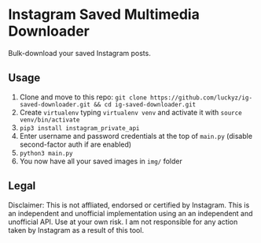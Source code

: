 # Instagram Saved Multimedia Downloader

Bulk-download your saved Instagram posts.

## Usage

1. Clone and move to this repo: ```git clone https://github.com/luckyz/ig-saved-downloader.git && cd ig-saved-downloader.git```
1. Create `virtualenv` typing ```virtualenv venv``` and activate it with ```source venv/bin/activate```
2. `pip3 install instagram_private_api`
3. Enter username and password credentials at the top of `main.py` (disable second-factor auth if are enabled)
4. `python3 main.py`
5. You now have all your saved images in `img/` folder

## Legal

Disclaimer: This is not affliated, endorsed or certified by Instagram. This is an independent and unofficial implementation using an an independent and unofficial API. Use at your own risk. I am not responsible for any action taken by Instagram as a result of this tool.
